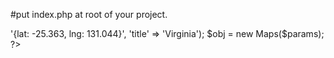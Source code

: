 
#put index.php at root of your project.

<?php 
include "maps/src/Maps.php";

$params = array();
$params['key'] = 'AIzaSyCVFWeeOh_43Mw4RZpbWPJVuQHmfqpWvZ8';
$params['marker'] = array('latlng' => '{lat: -25.363, lng: 131.044}', 'title' => 'Virginia');

$obj = new Maps($params);
?>
